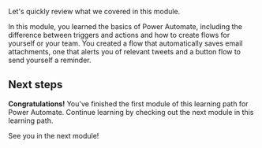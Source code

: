Let's quickly review what we covered in this module.

In this module, you learned the basics of Power Automate, including the difference between triggers and actions and how to create flows for yourself or your team. You created a flow that automatically saves email attachments, one that alerts you of relevant tweets and a button flow to send yourself a reminder.

## Next steps

**Congratulations!** You've finished the first module of this learning path for Power Automate. Continue learning by checking out the next module in this learning path.

See you in the next module!

